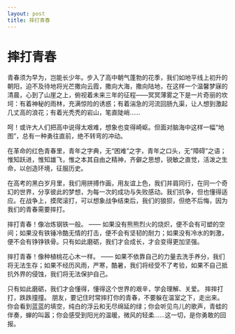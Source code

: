 ```yaml
---
layout: post
title: 摔打青春
---
```


# 摔打青春 #

<p>
    青春须为早为，岂能长少年。步入了高中朝气蓬勃的花季，我们如地平线上初升的朝阳，迫不及待地将光芒撒向云霞，撒向大海，撒向陆地，在这样一个温馨梦寐的清晨，心到了山崖之上，俯视着未来三年的征程——冥冥薄雾之下是一片奇丽的坎坷：有着神秘的雨林，充满惊险的诱惑；有着湍急的河流回肠九渠，让人想到激起几丈高的浪花；有着光秃秃的岩山，笔直陡峭……
</p>

<p>
    呵！或许大人们把高中说得太艰难，想象也变得崎岖。但面对脑海中这样一幅“地图”，总有一种勇往直前，绝不转弯的冲动。
</p>

<p>
    在革命的红色青春里，青年之字典，无“困难”之字，青年之口头，无“障碍”之语；惟知跃进，惟知雄飞，惟之本其自由之精神，齐僻之思想，锐敏之直觉，活泼之生命，以创造环境，征服历史。
</p> 

<p>
    在高考的黑白岁月里，我们用拼搏作画，用友谊上色，我们并肩同行，在同一个奇幻的世界，分享彼此的梦想，为每一次的成功与失败感动。我们抗争，但也懂得适应。在战争上，摸爬滚打，可以想象战争结束后，我们的狼狈，但绝不后悔，因为我们的青春需要摔打。
</p>

<p>
    摔打青春！像冶炼钢铁一般。
    —— 如果没有熊熊烈火的烧炽，便不会有可塑的空间；如果没有铁锤冷酷无情的打击，便不会有坚韧的耐力；如果没有冷水的刺激，便不会有铮铮铁骨。只有如此磨砺，我们才会成长，才会变得更加坚强。
</p>

<p>
    摔打青春！像种植桃花心木一样。
    —— 如果不依靠自己的力量去洗手养分，我们将无法生存；如果不经历风雨，严寒，酷暑，我们将经受不了考验，如果不自己抵抗外界的侵蚀，我们将无法保护自己。
</p>

<p>
    只有如此磨砺，我们才会懂得，懂得这个世界的艰辛，学会理解、关爱。
    摔摔打打，跌跌撞撞。
    朋友，要记住时常摔打你的青春，不要躲在温室之下，走出来。你会看到蓝蓝的填空，纯白的浮云和无尽绵延的绿；你会听见鸟儿的歌声，青蛙的伴奏，蝉的叫嚣；你会感受到阳光的温暖，微风的轻柔……这一切，是你勇敢的回报。
</p>    
